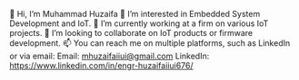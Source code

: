 👋 Hi, I’m Muhammad Huzaifa
👀 I’m interested in Embedded System Development and IoT.
🌱 I’m currently working at a firm on various IoT projects.
💞️ I’m looking to collaborate on IoT products or firmware development.
📫 You can reach me on multiple platforms, such as LinkedIn or via email:
Email: mhuzaifaiiui@gmail.com
LinkedIn: https://www.linkedin.com/in/engr-huzaifaiiui676/

<!---
Huzaifa639/Huzaifa639 is a ✨ special ✨ repository because its `README.md` (this file) appears on your GitHub profile.
You can click the Preview link to take a look at your changes.
--->
